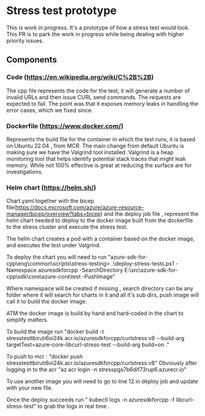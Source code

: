 # Stress test prototype 
This is work in progress. It's a prototype of how a stress test would look. This PR is to park the work in progress while being dealing with higher priority issues.
## Components 
### Code (https://en.wikipedia.org/wiki/C%2B%2B)
The cpp file represents the code for the test, it will generate a number of invalid URLs and then issue CURL send commands. The requests are expected to fail. The point was that it exposes memory leaks in handling the error cases, which we fixed since. 

### Dockerfile (https://www.docker.com/)
Represents the build file for the container in which the test runs, it is based on Ubuntu 22.04 , from MCR. 
The main change from default Ubuntu is making sure we have the Valgrind tool installed. Valgrind is a heap monitoring tool that helps identify potential stack traces that might leak memory. While not 100% effective is great at reducing the surface are for investigations. 

### Helm chart (https://helm.sh/)
Chart.yaml together with the bicep file(https://docs.microsoft.com/azure/azure-resource-manager/bicep/overview?tabs=bicep) and the deploy job file , represent the helm chart needed to deploy to the docker image built from the dockerfile to the stress cluster and execute the stress test. 

The helm chart creates a pod with a container based on the docker image, and executes the test under Valgrind. 

To deploy the chart you will need to run "azure-sdk-for-cpp\eng\common\scripts\stress-testing> .\deploy-stress-tests.ps1 -Namespace azuresdkforcpp -SearchDirectory E:\src\azure-sdk-for-cpp\sdk\core\azure-core\test -PushImage"

Where namespace will be created if missing , search directory can be any folder where it will search for charts in it and all it's sub dirs, push image will call it to build the docker image. 

ATM the docker image is build by hand and hard-coded in the chart to simplify matters.  

To build the image run "docker build -t stresstesttbiruti6oi24k.acr.io/azuresdkforcpp/curlstress:v8  --build-arg targetTest=azure-core-libcurl-stress-test --build-arg build=on  ."

To push to mcr : "docker push stresstesttbiruti6oi24k.acr.io/azuresdkforcpp/curlstress:v8"
Obviously after logging in to the acr "az acr login -n stresspgs7b6dif73rup6.azurecr.io"

To use another image you will need to go to line 12 in deploy job and update with your new file. 

Once the deploy succeeds run " kubectl logs -n azuresdkforcpp -f libcurl-stress-test" to grab the logs in real time .